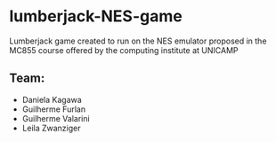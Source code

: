 # lumberjack-NES-game
Lumberjack game created to run on the NES emulator proposed in the MC855 course offered by the computing institute at UNICAMP

## Team:
- Daniela Kagawa
- Guilherme Furlan
- Guilherme Valarini
- Leila Zwanziger

